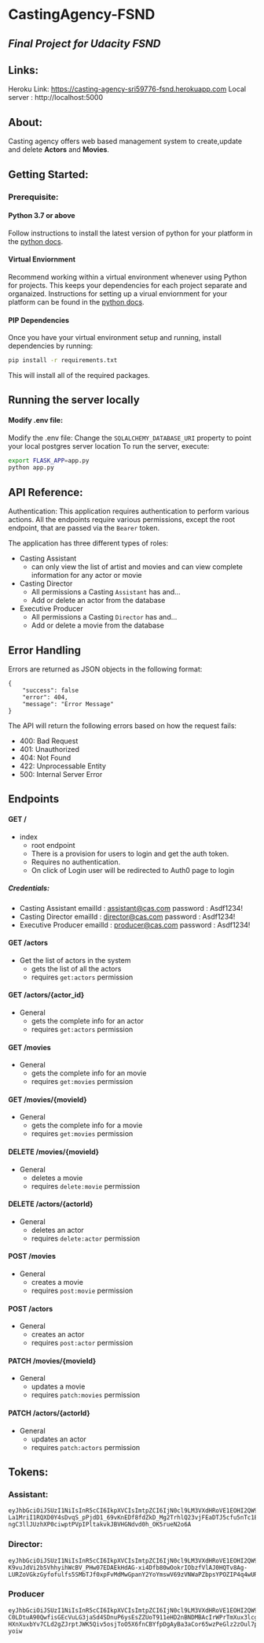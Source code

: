 # CastingAgency-FSND
## _Final Project for Udacity FSND_
## Links:
Heroku Link: https://casting-agency-sri59776-fsnd.herokuapp.com
Local server : http://localhost:5000
## About:
Casting agency offers web based management system to create,update and delete **Actors** and **Movies**.
## Getting Started:
### Prerequisite:
#### Python 3.7 or above
Follow instructions to install the latest version of python for your platform in the [python docs](https://docs.python.org/3/using/unix.html#getting-and-installing-the-latest-version-of-python).
#### Virtual Enviornment
Recommend working within a virtual environment whenever using Python for projects. This keeps your dependencies for each project separate and organaized. Instructions for setting up a virual enviornment for your platform can be found in the [python docs](https://packaging.python.org/guides/installing-using-pip-and-virtual-environments/).
#### PIP Dependencies
Once you have your virtual environment setup and running, install dependencies by running:
```bash
pip install -r requirements.txt
```
This will install all of the required packages.
## Running the server locally
#### Modify .env file:
Modify the .env file:
Change the `SQLALCHEMY_DATABASE_URI` property to point your local postgres server location
To run the server, execute:
```bash
export FLASK_APP=app.py
python app.py
```
## API Reference:
Authentication: This application requires authentication to perform various actions. All the endpoints require
various permissions, except the root endpoint, that are passed via the `Bearer` token.

The application has three different types of roles:
- Casting Assistant
  - can only view the list of artist and movies and can view complete information for any actor or movie
- Casting Director
  - All permissions a Casting `Assistant` has and…
  - Add or delete an actor from the database
- Executive Producer
  - All permissions a Casting `Director` has and…
  - Add or delete a movie from the database
## Error Handling
Errors are returned as JSON objects in the following format:
```
{
    "success": false
    "error": 404,
    "message": "Error Message"
}
```
The API will return the following errors based on how the request fails:
 - 400: Bad Request
 - 401: Unauthorized
 - 404: Not Found
 - 422: Unprocessable Entity
 - 500: Internal Server Error

## Endpoints
#### GET /
 - index
   - root endpoint
   - There is a provision for users to login and get the auth token.
   - Requires no authentication.
   - On click of Login user will be redirected to Auth0 page to login
 ##### Credentials:
- Casting Assistant
  emailId : assistant@cas.com
  password : Asdf1234!
- Casting Director
  emailId : director@cas.com
  password : Asdf1234!
- Executive Producer
  emailId : producer@cas.com
  password : Asdf1234!
 #### GET /actors
 - Get the list of actors in the system
   - gets the list of all the actors
   - requires `get:actors` permission
#### GET /actors/{actor_id}
 - General
   - gets the complete info for an actor
   - requires `get:actors` permission
#### GET /movies
 - General
   - gets the complete info for an movie
   - requires `get:movies` permission
#### GET /movies/{movieId}
 - General
   - gets the complete info for a movie
   - requires `get:movies` permission
#### DELETE /movies/{movieId}
 - General
   - deletes a movie
   - requires `delete:movie` permission
#### DELETE /actors/{actorId}
 - General
   - deletes an actor
   - requires `delete:actor` permission
#### POST /movies
 - General
   - creates a movie
   - requires `post:movie` permission
#### POST /actors
 - General
   - creates an actor
   - requires `post:actor` permission
#### PATCH /movies/{movieId}
 - General
   - updates a movie
   - requires `patch:movies` permission
#### PATCH /actors/{actorId}
 - General
   - updates an actor
   - requires `patch:actors` permission
## Tokens:
### Assistant:
```
eyJhbGciOiJSUzI1NiIsInR5cCI6IkpXVCIsImtpZCI6IjN0cl9LM3VXdHRoVE1EOHI2QW9XWCJ9.eyJpc3MiOiJodHRwczovL3NyaTU5Nzc2LnVzLmF1dGgwLmNvbS8iLCJzdWIiOiJhdXRoMHw2MTM0NWQ4MDdmOWE5NTAwNzFkYzJkZWMiLCJhdWQiOiJ1c2VyIiwiaWF0IjoxNjMwOTM0MTYyLCJleHAiOjE2MzEwMDYxNjIsImF6cCI6ImhodEJ2a0FyRFowa1EweHNZRHluckt0MTdXYnZsWERFIiwic2NvcGUiOiIiLCJwZXJtaXNzaW9ucyI6WyJnZXQ6YWN0b3JzIiwiZ2V0Om1vdmllcyJdfQ.x_owkMCLXzzFqHkzA6oBtBOrf829GJdHqXW52llZTi2CZSkuWLRgQJDU9GLjp3ud52mRLqQVfFQ_Ze9q636Ikk9IBrxaoBIgHOJSXkdWm2XtqVfZE7qByZH664DeevHlIpLit7ml0OiHFsLMQ4r1GkaHeQ6Xsua2jhN2xt_eRxamGM2xrfUpq1U92vr-La1MriI1RQXD0Y4sDvqS_pPjdD1_69vKnEDf8fdZkD_Mg2TrhlQ23vjFEaDTJ5cfu5nTc1EfYVR5ojB81ZbrNouWx2vqY291oyM86-ngC3llJUzhXP0ciwptPVpIPltakvkJBVHGNdvd0h_OK5rueN2o6A
```
### Director:
```
eyJhbGciOiJSUzI1NiIsInR5cCI6IkpXVCIsImtpZCI6IjN0cl9LM3VXdHRoVE1EOHI2QW9XWCJ9.eyJpc3MiOiJodHRwczovL3NyaTU5Nzc2LnVzLmF1dGgwLmNvbS8iLCJzdWIiOiJhdXRoMHw2MTM0NjU3ZjNmMjM2MjAwNjk0ZTgxMjYiLCJhdWQiOiJ1c2VyIiwiaWF0IjoxNjMwOTM0MjA4LCJleHAiOjE2MzEwMDYyMDgsImF6cCI6ImhodEJ2a0FyRFowa1EweHNZRHluckt0MTdXYnZsWERFIiwic2NvcGUiOiIiLCJwZXJtaXNzaW9ucyI6WyJkZWxldGU6YWN0b3IiLCJnZXQ6YWN0b3JzIiwiZ2V0Om1vdmllcyIsInBhdGNoOmFjdG9ycyIsInBhdGNoOm1vdmllcyIsInBvc3Q6YWN0b3IiXX0.vWOHJSG_OSyMxllqCYcGkODtn-K9vuJdVi2b5VhhyihWcBV_PHw07EDAEkHdAG-xi4Dfb80wOokrIObzfVlAJ0HQTv8Ag-LURZoVGkzGyfofulfs5SMbTJf0xpFvMdMwGpanY2YoYmswV69zVNWaPZbpsYPOZIP4q4wURpLsZuC6ebiQBXa58Kk_qWRFf4_NUI9_9bY1iI75VxYUQTEyI4c2nGxFKLHwJCAnW1YAiMuSFXEprZB4SPw9cU6XVRs9v8v3EDteJUP3XV945AHg8JL6pA0_ZzpC1zQPVKpumC7lw6hYrjqOb2PQXn1z17rL8tbKDG23mLDgS7xBD9JAFA
```
### Producer
```
eyJhbGciOiJSUzI1NiIsInR5cCI6IkpXVCIsImtpZCI6IjN0cl9LM3VXdHRoVE1EOHI2QW9XWCJ9.eyJpc3MiOiJodHRwczovL3NyaTU5Nzc2LnVzLmF1dGgwLmNvbS8iLCJzdWIiOiJhdXRoMHw2MTM0NjVkNmY0M2E2MjAwNmE4ZDllMWMiLCJhdWQiOiJ1c2VyIiwiaWF0IjoxNjMwOTM0MjQyLCJleHAiOjE2MzEwMDYyNDIsImF6cCI6ImhodEJ2a0FyRFowa1EweHNZRHluckt0MTdXYnZsWERFIiwic2NvcGUiOiIiLCJwZXJtaXNzaW9ucyI6WyJkZWxldGU6YWN0b3IiLCJkZWxldGU6bW92aWUiLCJnZXQ6YWN0b3JzIiwiZ2V0Om1vdmllcyIsInBhdGNoOmFjdG9ycyIsInBhdGNoOm1vdmllcyIsInBvc3Q6YWN0b3IiLCJwb3N0Om1vdmllIl19.3YCSty7NVkyXydfLxHC1HIvmeWCBGY85cC-C0LDtuA90QwfisGEcVuLG3jaSd4SDnuP6ysEsZZUoT911eHD2nBNDMBAcIrWPrTmXux3lcgD0peaNoRTQa4tVby-HXnXuxbYv7CLd2gZJrptJWK5Qiv5osjToO5X6fnCBYfpDgAyBa3aCor65wzPeGlz2zOul7px47prDOaE6LY5m8vu5Yqv2vRx7pnYk5ONYB6nZAEWRj7LSSq7mJokEXPRKPqq2PoEl2MAfhEyvjHEJNKstaPH4FVlZPkRlzqJm_mCO2BndFVzBFyExUlX49NoqPycR4glwX1c9OLuDjKDBa-yoiw
```
